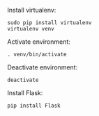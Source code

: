 Install virtualenv:
```
sudo pip install virtualenv
virtualenv venv
```

Activate environment:
```
. venv/bin/activate
```

Deactivate environment:
```
deactivate
```

Install Flask:
```
pip install Flask
```
